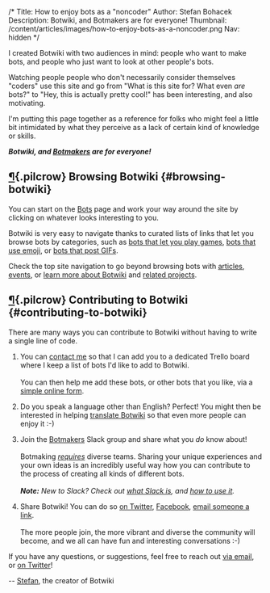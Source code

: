 /*
Title: How to enjoy bots as a "noncoder"
Author: Stefan Bohacek
Description: Botwiki, and Botmakers are for everyone!
Thumbnail: /content/articles/images/how-to-enjoy-bots-as-a-noncoder.png
Nav: hidden
*/


I created Botwiki with two audiences in mind: people who want to make bots, and people who just want to look at other people's bots.

Watching people people who don't necessarily consider themselves "coders" use this site and go from "What is this site for? What even *are* bots?" to "Hey, this is actually pretty cool!" has been interesting, and also motivating.

I'm putting this page together as a reference for folks who might feel a little bit intimidated by what they perceive as a lack of certain kind of knowledge or skills.

***Botwiki, and [Botmakers](https://botmakers.org/) are for everyone!***


## [¶](#browsing-botwiki){.pilcrow} Browsing Botwiki {#browsing-botwiki}

You can start on the [Bots](/bots/) page and work your way around the site by clicking on whatever looks interesting to you.

Botwiki is very easy to navigate thanks to curated lists of links that let you browse bots by categories, such as [bots that let you play games](/tag/bot+game), [bots that use emoji](/tag/bot+emoji), or [bots that post GIFs](/tag/bot+gif).

Check the top site navigation to go beyond browsing bots with [articles](/articles/), [events](/events/), or [learn more about Botwiki](/about/) and [related projects](/projects/).

## [¶](#contributing-to-botwiki){.pilcrow} Contributing to Botwiki {#contributing-to-botwiki}


There are many ways you can contribute to Botwiki without having to write a single line of code.

1. You can [contact me](mailto:stefan@botwiki.org) so that I can add you to a dedicated Trello board where I keep a list of bots I'd like to add to Botwiki.<br/><br/>You can then help me add these bots, or other bots that you like, via a [simple online form](https://botwiki.org/submit-your-bot).

2. Do you speak a language other than English? Perfect! You might then be interested in helping [translate Botwiki](https://github.com/botwiki/botwiki.org/blob/master/TRANSLATING-CONTENT.md) so that even more people can enjoy it :-)

3. Join the [Botmakers](http://botmakers.org) Slack group and share what you *do* know about!<br/><br/>Botmaking [*requires*](https://fourtonfish.com/blog/2016-03-18-you-are-the-bot/) diverse teams. Sharing your unique experiences and your own ideas is an incredibly useful way how you can contribute to the process of creating all kinds of different bots.<br/><br/>***Note:** New to Slack? Check out [what Slack is](https://slack.com/is), and [how to use it](https://get.slack.help/hc/en-us/categories/200111606-Using-Slack).*

4. Share Botwiki! You can do so [on Twitter](https://twitter.com/intent/tweet?source=https%3A%2F%2Fbotwiki.org%2F&text=Resources%20for%20creating%20useful%2C%20interesting%2C%20artistic%20and%20friendly%20online%20bots.:%20https%3A%2F%2Fbotwiki.org%2F&via=botwikidotorg),  [Facebook](https://www.facebook.com/sharer/sharer.php?u=https%3A%2F%2Fbotwiki.org%2F&t=Resources%20for%20creating%20useful%2C%20interesting%2C%20artistic%20and%20friendly%20online%20bots.),  [email someone a link](mailto:?subject=Resources%20for%20creating%20useful%2C%20interesting%2C%20artistic%20and%20friendly%20online%20bots.&body=Botwiki.org%20is%20an%20open-source%20collection%20of%20tutorials%2C%20articles%2C%20datasets%20and%20other%20resources%20for%20creating%20useful%2C%20interesting%2C%20artistic%20and%20friendly%20online%20bots%20--%20smart%20software%20agents%20that%20do%20fun%20or%20useful%20stuff%20--%20for%20Twitter%2C%20Slack%2C%20IRC%20and%20other%20online%20networks.:%20https%3A%2F%2Fbotwiki.org%2F).<br/><br/>The more people join, the more vibrant and diverse the community will become, and we all can have fun and interesting conversations :-)

 
If you have any questions, or suggestions, feel free to reach out [via email](mailto:stefan@botwiki.org), or [on Twitter](https://twitter.com/fourtonfish)!
  
-- [Stefan](/about/team#stefan), the creator of Botwiki

